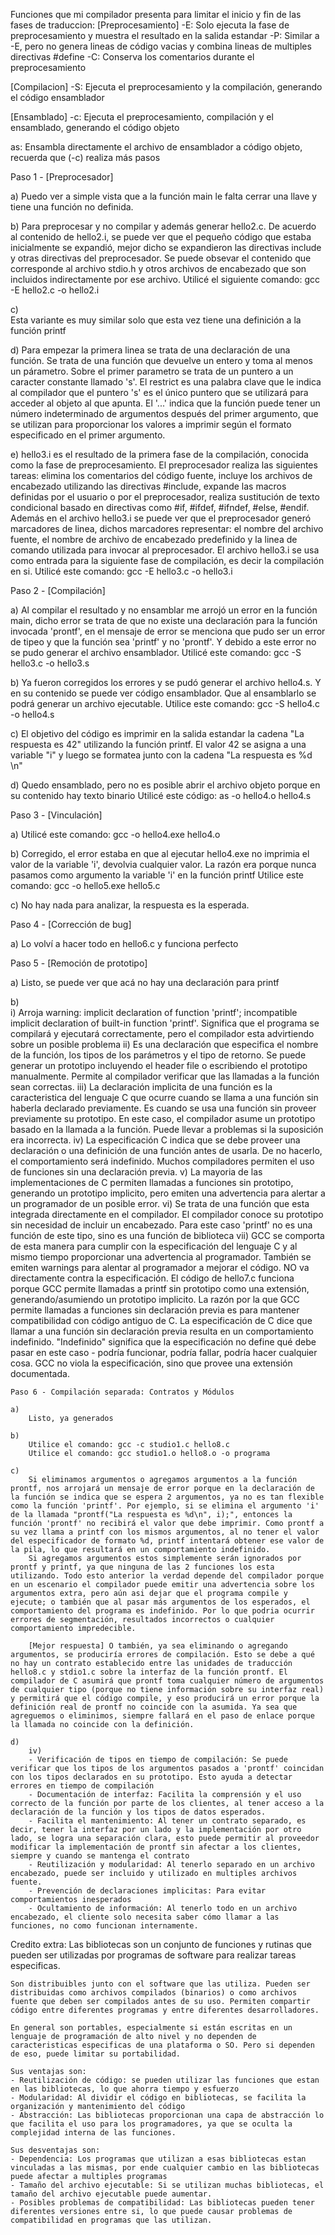 Funciones que mi compilador presenta para limitar el inicio y fin de las fases de traduccion:
[Preprocesamiento]
-E: Solo ejecuta la fase de preprocesamiento y muestra el resultado en la salida estandar
-P: Similar a -E, pero no genera lineas de código vacias y combina lineas de multiples directivas #define
-C: Conserva los comentarios durante el preprocesamiento

[Compilacion]
-S: Ejecuta el preprocesamiento y la compilación, generando el código ensamblador

[Ensamblado]
-c: Ejecuta el preprocesamiento, compilación y el ensamblado, generando el código objeto

as: Ensambla directamente el archivo de ensamblador a código objeto, recuerda que (-c) realiza más pasos

Paso 1 - [Preprocesador]

a) 
    Puedo ver a simple vista que a la función main le falta cerrar una llave y tiene una función no definida.

b) 
    Para preprocesar y no compilar y además generar hello2.c.
    De acuerdo al contenido de hello2.i, se puede ver que el pequeño código que estaba inicialmente se expandió, mejor dicho se expandieron las directivas include y otras directivas del preprocesador. Se puede obsevar el contenido que corresponde al archivo stdio.h y otros archivos de encabezado que son incluidos indirectamente por ese archivo.
    Utilicé el siguiente comando: gcc -E hello2.c -o hello2.i

c)  
    Esta variante es muy similar solo que esta vez tiene una definición a la función printf

d)
    Para empezar la primera linea se trata de una declaración de una función. Se trata de una función que devuelve un entero y toma al menos un párametro. Sobre el primer parametro se trata de un puntero a un caracter constante llamado 's'. El restrict es una palabra clave que le indica al compilador que el puntero 's' es el único puntero que se utilizará para acceder al objeto al que apunta. El '...' indica que la función puede tener un número indeterminado de argumentos después del primer argumento, que se utilizan para proporcionar los valores a imprimir según el formato especificado en el primer argumento.

e)
    hello3.i es el resultado de la primera fase de la compilación, conocida como la fase de preprocesamiento. El preprocesador realiza las siguientes tareas:
    elimina los comentarios del código fuente, incluye los archivos de encabezado utilizando las directivas #include, expande las macros definidas por el usuario o por el preprocesador, realiza sustitución de texto condicional basado en directivas como #if, #ifdef, #ifndef, #else, #endif. Además en el archivo hello3.i se puede ver que el preprocesador generó marcadores de linea, dichos marcadores representar: el nombre del archivo fuente, el nombre de archivo de encabezado predefinido y la linea de comando utilizada para invocar al preprocesador. El archivo hello3.i se usa como entrada para la siguiente fase de compilación, es decir la compilación en si.
    Utilicé este comando: gcc -E hello3.c -o hello3.i 

Paso 2 - [Compilación]

a)
    Al compilar el resultado y no ensamblar me arrojó un error en la función main, dicho error se trata de que no existe una declaración para la función invocada 'prontf', en el mensaje de error se menciona que pudo ser un error de tipeo y que la función sea 'printf' y no 'prontf'. Y debido a este error no se pudo generar el archivo ensamblador.
    Utilicé este comando: gcc -S hello3.c -o hello3.s

b)
    Ya fueron corregidos los errores y se pudó generar el archivo hello4.s. Y en su contenido se puede ver código ensamblador. Que al ensamblarlo se podrá generar un archivo ejecutable.
    Utilice este comando: gcc -S hello4.c -o hello4.s

c) 
    El objetivo del código es imprimir en la salida estandar la cadena "La respuesta es 42" utilizando la función printf. El valor 42 se asigna a una variable "i" y luego se formatea junto con la cadena "La respuesta es %d \n"

d)
    Quedo ensamblado, pero no es posible abrir el archivo objeto porque en su contenido hay texto binario
    Utilicé este código: as -o hello4.o hello4.s

Paso 3 - [Vinculación]

a) 
    Utilicé este comando: gcc -o hello4.exe hello4.o

b)
    Corregido, el error estaba en que al ejecutar hello4.exe no imprimia el valor de la variable 'i', devolvia cualquier valor. La razón era porque nunca pasamos como argumento la variable 'i' en la función printf
    Utilice este comando: gcc -o hello5.exe hello5.c

c)
    No hay nada para analizar, la respuesta es la esperada.

Paso 4 - [Corrección de bug]

a)
    Lo volví a hacer todo en hello6.c y funciona perfecto

Paso 5 - [Remoción de prototipo]

a)
    Listo, se puede ver que acá no hay una declaración para printf

b)  
    i) Arroja warning: implicit declaration of function 'printf'; incompatible implicit declaration of built-in function 'printf'. Significa que el programa se compilará y ejecutará correctamente, pero el compilador esta advirtiendo sobre un posible problema
    ii) Es una declaración que especifica el nombre de la función, los tipos de los parámetros y el tipo de retorno. Se puede generar un prototipo incluyendo el header file o escribiendo el prototipo manualmente. Permite al compilador verificar que las llamadas a la función sean correctas.
    iii) La declaración implicita de una función es la caracteristica del lenguaje C que ocurre cuando se llama a una función sin haberla declarado previamente. Es cuando se usa una función sin proveer previamente su prototipo. En este caso, el compilador asume un prototipo basado en la llamada a la función. Puede llevar a problemas si la suposición era incorrecta.
    iv) La especificación C indica que se debe proveer una declaración o una definición de una función antes de usarla. De no hacerlo, el comportamiento será indefinido. Muchos compiladores permiten el uso de funciones sin una declaración previa.
    v) La mayoria de las implementaciones de C permiten llamadas a funciones sin prototipo, generando un prototipo implicito, pero emiten una advertencia para alertar a un programador de un posible error.
    vi) Se trata de una función que esta integrada directamente en el compilador. El compilador conoce su prototipo sin necesidad de incluir un encabezado. Para este caso 'printf' no es una función de este tipo, sino es una función de biblioteca
    vii) GCC se comporta de esta manera para cumplir con la especificación del lenguaje C y al mismo tiempo proporcionar una advertencia al programador. También se emiten warnings para alentar al programador a mejorar el código. NO va directamente contra la especificación. El código de hello7.c funciona porque GCC permite llamadas a printf sin prototipo como una extensión, generando/asumiendo un prototipo implicito. La razón por la que GCC permite llamadas a funciones sin declaración previa es para mantener compatibilidad con código antiguo de C. La especificación de C dice que llamar a una función sin declaración previa resulta en un comportamiento indefinido. "Indefinido" significa que la especificación no define qué debe pasar en este caso - podría funcionar, podría fallar, podría hacer cualquier cosa. GCC no viola la especificación, sino que provee una extensión documentada.

    Paso 6 - Compilación separada: Contratos y Módulos
    
    a)
        Listo, ya generados
    
    b)
        Utilice el comando: gcc -c studio1.c hello8.c
        Utilice el comando: gcc studio1.o hello8.o -o programa

    c)
        Si eliminamos argumentos o agregamos argumentos a la función prontf, nos arrojará un mensaje de error porque en la declaración de la función se indica que se espera 2 argumentos, ya no es tan flexible como la función 'printf'. Por ejemplo, si se elimina el argumento 'i' de la llamada "prontf("La respuesta es %d\n", i);", entonces la función 'prontf' no recibirá el valor que debe imprimir. Como prontf a su vez llama a printf con los mismos argumentos, al no tener el valor del especificador de formato %d, printf intentará obtener ese valor de la pila, lo que resultará en un comportamiento indefinido.
        Si agregamos argumentos estos simplemente serán ignorados por prontf y printf, ya que ninguna de las 2 funciones los esta utilizando. Todo esto anterior la verdad depende del compilador porque en un escenario el compilador puede emitir una advertencia sobre los argumentos extra, pero aún asi dejar que el programa compile y ejecute; o también que al pasar más argumentos de los esperados, el comportamiento del programa es indefinido. Por lo que podria ocurrir errores de segmentación, resultados incorrectos o cualquier comportamiento impredecible.
        
        [Mejor respuesta] O también, ya sea eliminando o agregando argumentos, se produciría errores de compilación. Esto se debe a qué no hay un contrato establecido entre las unidades de traducción hello8.c y stdio1.c sobre la interfaz de la función prontf. El compilador de C asumirá que prontf toma cualquier número de argumentos de cualquier tipo (porque no tiene información sobre su interfaz real) y permitirá que el código compile, y eso producirá un error porque la definición real de prontf no coincide con la asumida. Ya sea que agreguemos o eliminimos, siempre fallará en el paso de enlace porque la llamada no coincide con la definición.

    d)
        iv) 
        - Verificación de tipos en tiempo de compilación: Se puede verificar que los tipos de los argumentos pasados a 'prontf' coincidan con los tipos declarados en su prototipo. Esto ayuda a detectar errores en tiempo de compilación
        - Documentación de interfaz: Facilita la comprensión y el uso correcto de la función por parte de los clientes, al tener acceso a la declaración de la función y los tipos de datos esperados.
        - Facilita el mantenimiento: Al tener un contrato separado, es decir, tener la interfaz por un lado y la implementación por otro lado, se logra una separación clara, esto puede permitir al proveedor modificar la implementación de prontf sin afectar a los clientes, siempre y cuando se mantenga el contrato
        - Reutilización y modularidad: Al tenerlo separado en un archivo encabezado, puede ser incluido y utilizado en multiples archivos fuente.
        - Prevención de declaraciones implicitas: Para evitar comportamientos inesperados
        - Ocultamiento de información: Al tenerlo todo en un archivo encabezado, el cliente solo necesita saber cómo llamar a las funciones, no como funcionan internamente.

Credito extra:
    Las bibliotecas son un conjunto de funciones y rutinas que pueden ser utilizadas por programas de software para realizar tareas especificas. 
    
    Son distribuibles junto con el software que las utiliza. Pueden ser distribuidas como archivos compilados (binarios) o como archivos fuente que deben ser compilados antes de su uso. Permiten compartir código entre diferentes programas y entre diferentes desarrolladores.

    En general son portables, especialmente si están escritas en un lenguaje de programación de alto nivel y no dependen de caracteristicas especificas de una plataforma o SO. Pero si dependen de eso, puede limitar su portabilidad.

    Sus ventajas son: 
    - Reutilización de código: se pueden utilizar las funciones que estan en las bibliotecas, lo que ahorra tiempo y esfuerzo
    - Modularidad: Al dividir el código en bibliotecas, se facilita la organización y mantenimiento del código
    - Abstracción: Las bibliotecas proporcionan una capa de abstracción lo que facilita el uso para los programadores, ya que se oculta la complejidad interna de las funciones.

    Sus desventajas son:
    - Dependencia: Los programas que utilizan a esas bibliotecas estan vinculadas a las mismas, por ende cualquier cambio en las bibliotecas puede afectar a multiples programas
    - Tamaño del archivo ejecutable: Si se utilizan muchas bibliotecas, el tamaño del archivo ejecutable puede aumentar.
    - Posibles problemas de compatibilidad: Las bibliotecas pueden tener diferentes versiones entre si, lo que puede causar problemas de compatibilidad en programas que las utilizan.
